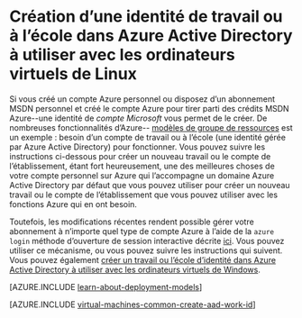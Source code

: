 <properties
   pageTitle="Créer une identité de travail ou de l’école dans DAS | Microsoft Azure"
   description="Apprenez à créer une identité de travail ou de l’école dans Azure Active Directory à utiliser avec vos ordinateurs virtuels de Linux."
   services="virtual-machines-linux"
   documentationCenter=""
   authors="squillace"
   manager="timlt"
   editor=""
   tags="azure-service-management,azure-resource-manager"/>

<tags
   ms.service="virtual-machines-linux"
   ms.devlang="na"
   ms.topic="article"
   ms.tgt_pltfrm="vm-linux"
   ms.workload="infrastructure"
   ms.date="08/23/2016"
   ms.author="rasquill"/>

# <a name="creating-a-work-or-school-identity-in-azure-active-directory-to-use-with-linux-vms"></a>Création d’une identité de travail ou à l’école dans Azure Active Directory à utiliser avec les ordinateurs virtuels de Linux

Si vous créé un compte Azure personnel ou disposez d’un abonnement MSDN personnel et créé le compte Azure pour tirer parti des crédits MSDN Azure--une identité de *compte Microsoft* vous permet de le créer. De nombreuses fonctionnalités d’Azure-- [modèles de groupe de ressources](../azure-resource-manager/resource-group-overview.md) est un exemple : besoin d’un compte de travail ou à l’école (une identité gérée par Azure Active Directory) pour fonctionner. Vous pouvez suivre les instructions ci-dessous pour créer un nouveau travail ou le compte de l’établissement, étant fort heureusement, une des meilleures choses de votre compte personnel sur Azure qui l’accompagne un domaine Azure Active Directory par défaut que vous pouvez utiliser pour créer un nouveau travail ou le compte de l’établissement que vous pouvez utiliser avec les fonctions Azure qui en ont besoin.

Toutefois, les modifications récentes rendent possible gérer votre abonnement à n’importe quel type de compte Azure à l’aide de la `azure login` méthode d’ouverture de session interactive décrite [ici](../xplat-cli-connect.md). Vous pouvez utiliser ce mécanisme, ou vous pouvez suivre les instructions qui suivent. Vous pouvez également [créer un travail ou l’école d’identité dans Azure Active Directory à utiliser avec les ordinateurs virtuels de Windows](virtual-machines-windows-create-aad-work-id.md).

[AZURE.INCLUDE [learn-about-deployment-models](../../includes/learn-about-deployment-models-both-include.md)]

[AZURE.INCLUDE [virtual-machines-common-create-aad-work-id](../../includes/virtual-machines-common-create-aad-work-id.md)]
